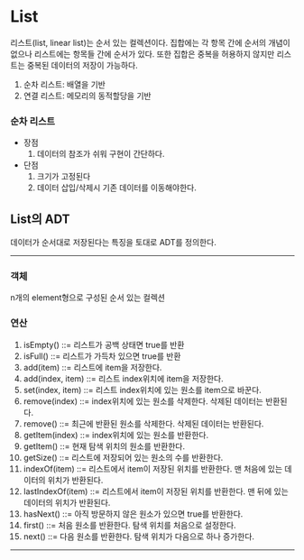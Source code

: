 # List

리스트(list, linear list)는 순서 있는 컬렉션이다. 집합에는 각 항목 간에 순서의 개념이 없으나 리스트에는 항목들 간에 순서가 있다. 또한 집합은 중복을 허용하지 않지만 리스트는 중복된 데이터의 저장이 가능하다.

1. 순차 리스트: 배열을 기반
2. 연결 리스트: 메모리의 동적할당을 기반


### 순차 리스트

- 장점
  1. 데이터의 참조가 쉬워 구현이 간단하다.
- 단점
  1. 크기가 고정된다
  2. 데이터 삽입/삭제시 기존 데이터를 이동해야한다.​


## List의 ADT

 데이터가 순서대로 저장된다는 특징을 토대로 ADT를 정의한다.

---

### 객체

 n개의 element형으로 구성된 순서 있는 컬렉션

### 연산

1. isEmpty() ::= 리스트가 공백 상태면 true를 반환
2. isFull() ::= 리스트가 가득차 있으면 true를 반환
3. add(item) ::= 리스트에 item을 저장한다.
4. add(index, item) ::= 리스트 index위치에 item을 저장한다.
5. set(index, item) ::= 리스트 index위치에 있는 원소를 item으로 바꾼다.
6. remove(index) ::= index위치에 있는 원소를 삭제한다. 삭제된 데이터는 반환된다.
7. remove() ::= 최근에 반환된 원소를 삭제한다. 삭제된 데이터는 반환된다.
8. getItem(index) ::= index위치에 있는 원소를 반환한다.
9. getItem() ::= 현재 탐색 위치의 원소를 반환한다.
10. getSize() ::= 리스트에 저장되어 있는 원소의 수를 반환한다.
11. indexOf(item) ::= 리스트에서 item이 저장된 위치를 반환한다. 맨 처음에 있는 데이터의 위치가 반환된다.
12. lastIndexOf(item) ::= 리스트에서 item이 저장된 위치를 반환한다. 맨 뒤에 있는 데이터의 위치가 반환된다.
13. hasNext() ::= 아직 방문하지 않은 원소가 있으면 true를 반환한다.
14. first() ::= 처음 원소를 반환한다. 탐색 위치를 처음으로 설정한다.
15. next() ::= 다음 원소를 반환한다. 탐색 위치가 다음으로 하나 증가한다.

---

